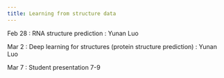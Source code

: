 ```yaml
---
title: Learning from structure data
---
```


Feb 28
: RNA structure prediction
    : Yunan Luo

Mar 2
: Deep learning for structures (protein structure prediction)
    : Yunan Luo

Mar 7
: Student presentation 7-9
